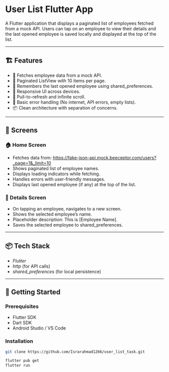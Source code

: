 # User List Flutter App

A Flutter application that displays a paginated list of employees fetched from a mock API. Users can tap on an employee to view their details and the last opened employee is saved locally and displayed at the top of the list.

---

## 🏗 Features

- 🔄 Fetches employee data from a mock API.
- 📜 Paginated ListView with 10 items per page.
- 💾 Remembers the last opened employee using shared_preferences.
- 📱 Responsive UI across devices.
- 🔄 Pull-to-refresh and infinite scroll.
- 🔐 Basic error handling (No internet, API errors, empty lists).
- 📦 Clean architecture with separation of concerns.

---

## 📲 Screens

### 🏠 Home Screen
- Fetches data from: https://fake-json-api.mock.beeceptor.com/users?_page=1&_limit=10
- Shows paginated list of employee names.
- Displays loading indicators while fetching.
- Handles errors with user-friendly messages.
- Displays last opened employee (if any) at the top of the list.

### 👤 Details Screen
- On tapping an employee, navigates to a new screen.
- Shows the selected employee’s name.
- Placeholder description: This is [Employee Name].
- Saves the selected employee to shared_preferences.

---

## 📦 Tech Stack

- *Flutter*
- *http* (for API calls)
- *shared_preferences* (for local persistence)

---

## 🚀 Getting Started

### Prerequisites
- Flutter SDK
- Dart SDK
- Android Studio / VS Code

### Installation

```bash
git clone https://github.com/Israrahmad1266/user_list_task.git

flutter pub get
flutter run
